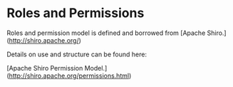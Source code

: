 # Roles and Permissions

Roles and permission model is defined and borrowed from [Apache Shiro.] (http://shiro.apache.org/)

Details on use and structure can be found here:

[Apache Shiro Permission Model.] (http://shiro.apache.org/permissions.html)